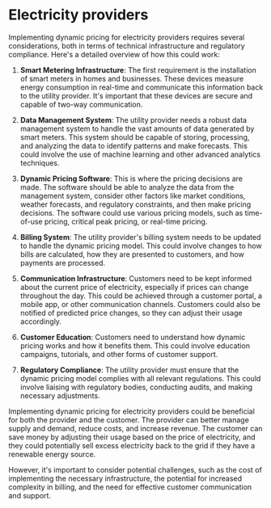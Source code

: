 # Electricity providers

Implementing dynamic pricing for electricity providers requires several considerations, both in terms of technical infrastructure and regulatory compliance. Here's a detailed overview of how this could work:

1. **Smart Metering Infrastructure**: The first requirement is the installation of smart meters in homes and businesses. These devices measure energy consumption in real-time and communicate this information back to the utility provider. It's important that these devices are secure and capable of two-way communication.

2. **Data Management System**: The utility provider needs a robust data management system to handle the vast amounts of data generated by smart meters. This system should be capable of storing, processing, and analyzing the data to identify patterns and make forecasts. This could involve the use of machine learning and other advanced analytics techniques.

3. **Dynamic Pricing Software**: This is where the pricing decisions are made. The software should be able to analyze the data from the management system, consider other factors like market conditions, weather forecasts, and regulatory constraints, and then make pricing decisions. The software could use various pricing models, such as time-of-use pricing, critical peak pricing, or real-time pricing.

4. **Billing System**: The utility provider's billing system needs to be updated to handle the dynamic pricing model. This could involve changes to how bills are calculated, how they are presented to customers, and how payments are processed.

5. **Communication Infrastructure**: Customers need to be kept informed about the current price of electricity, especially if prices can change throughout the day. This could be achieved through a customer portal, a mobile app, or other communication channels. Customers could also be notified of predicted price changes, so they can adjust their usage accordingly.

6. **Customer Education**: Customers need to understand how dynamic pricing works and how it benefits them. This could involve education campaigns, tutorials, and other forms of customer support.

7. **Regulatory Compliance**: The utility provider must ensure that the dynamic pricing model complies with all relevant regulations. This could involve liaising with regulatory bodies, conducting audits, and making necessary adjustments.

Implementing dynamic pricing for electricity providers could be beneficial for both the provider and the customer. The provider can better manage supply and demand, reduce costs, and increase revenue. The customer can save money by adjusting their usage based on the price of electricity, and they could potentially sell excess electricity back to the grid if they have a renewable energy source.

However, it's important to consider potential challenges, such as the cost of implementing the necessary infrastructure, the potential for increased complexity in billing, and the need for effective customer communication and support.




